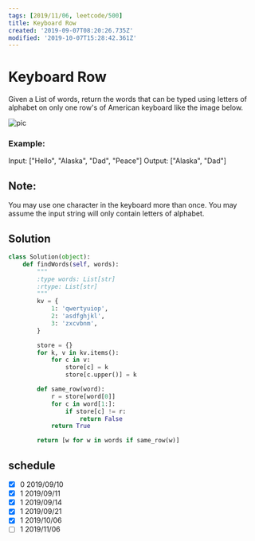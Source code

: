 ```yaml
---
tags: [2019/11/06, leetcode/500]
title: Keyboard Row
created: '2019-09-07T08:20:26.735Z'
modified: '2019-10-07T15:28:42.361Z'
---
```


# Keyboard Row

Given a List of words, return the words that can be typed using letters of alphabet on only one row's of American keyboard like the image below.


![pic](https://assets.leetcode.com/uploads/2018/10/12/keyboard.png)



### Example:

Input: ["Hello", "Alaska", "Dad", "Peace"]
Output: ["Alaska", "Dad"]


## Note:

You may use one character in the keyboard more than once.
You may assume the input string will only contain letters of alphabet.

## Solution

```python
class Solution(object):
    def findWords(self, words):
        """
        :type words: List[str]
        :rtype: List[str]
        """
        kv = {
            1: 'qwertyuiop',
            2: 'asdfghjkl',
            3: 'zxcvbnm',
        }

        store = {}
        for k, v in kv.items():
            for c in v:
                store[c] = k
                store[c.upper()] = k

        def same_row(word):
            r = store[word[0]]
            for c in word[1:]:
                if store[c] != r:
                    return False
            return True

        return [w for w in words if same_row(w)]
```

## schedule

* [x] 0 2019/09/10
* [x] 1 2019/09/11
* [x] 1 2019/09/14
* [x] 1 2019/09/21
* [x] 1 2019/10/06
* [ ] 1 2019/11/06
